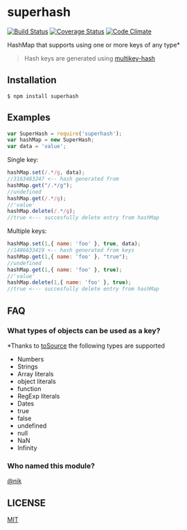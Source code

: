 superhash
========

[![Build Status](https://travis-ci.org/esco/superhash.svg?branch=master)](https://travis-ci.org/esco/superhash) [![Coverage Status](https://coveralls.io/repos/esco/superhash/badge.png)](https://coveralls.io/r/esco/superhash) [![Code Climate](https://codeclimate.com/github/esco/superhash/badges/gpa.svg)](https://codeclimate.com/github/esco/superhash)

HashMap that supports using one or more keys of any type*

>Hash keys are generated using [multikey-hash](https://github.com/esco/multikey-hash)

## Installation

```
$ npm install superhash
```

## Examples

```js
var SuperHash = require('superhash');
var hashMap = new SuperHash;
var data = 'value';
```

Single key:
```js
hashMap.set(/.*/g, data);
//3163483247 <-- hash generated from
hashMap.get("/.*/g");
//undefined
hashMap.get(/.*/g);
//'value'
hashMap.delete(/.*/g);
//true <--- succesfully delete entry from hashMap
```

Multiple keys:
```js
hashMap.set(1,{ name: 'foo' }, true, data);
//1486633419 <-- hash generated from keys
hashMap.get(1,{ name: 'foo' }, "true");
//undefined
hashMap.get(1,{ name: 'foo' }, true);
//'value'
hashMap.delete(1,{ name: 'foo' }, true);
//true <--- succesfully delete entry from hashMap
```

## FAQ

### What types of objects can be used as a key?

*Thanks to [toSource](https://github.com/marcello3d/node-tosource) the following types are supported

* Numbers
* Strings
* Array literals
* object literals
* function
* RegExp literals
* Dates
* true
* false
* undefined
* null
* NaN
* Infinity

### Who named this module?
[@nik](http://github.com/nik)

## LICENSE
[MIT][license-url]

[license-url]: LICENSE